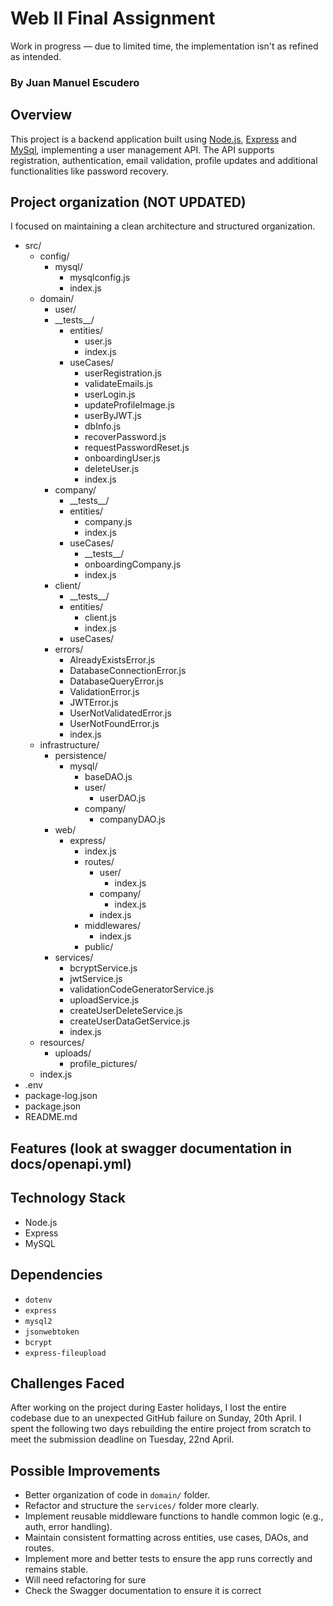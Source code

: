 # Web II Final Assignment

Work in progress — due to limited time, the implementation isn't as refined as intended.

### By Juan Manuel Escudero

## Overview

This project is a backend application built using [Node.js](https://nodejs.org/en), [Express](https://expressjs.com/) and [MySql](https://www.mysql.com/), implementing a user management API. The API supports registration, authentication, email validation, profile updates and additional functionalities like password recovery.

## Project organization (NOT UPDATED)

I focused on maintaining a clean architecture and structured organization.

- src/
  - config/
    - mysql/
      - mysqlconfig.js
      - index.js
  - domain/
    - user/
    - \_\_tests\_\_/
      - entities/
        - user.js
        - index.js
      - useCases/
        - userRegistration.js
        - validateEmails.js
        - userLogin.js
        - updateProfileImage.js
        - userByJWT.js
        - dbInfo.js
        - recoverPassword.js
        - requestPasswordReset.js
        - onboardingUser.js
        - deleteUser.js
        - index.js
    - company/
      - \_\_tests\_\_/
      - entities/
        - company.js
        - index.js
      - useCases/
        - \_\_tests\_\_/
        - onboardingCompany.js
        - index.js
    - client/
      - \_\_tests\_\_/
      - entities/
        - client.js
        - index.js
      - useCases/
    - errors/
      - AlreadyExistsError.js
      - DatabaseConnectionError.js
      - DatabaseQueryError.js
      - ValidationError.js
      - JWTError.js
      - UserNotValidatedError.js
      - UserNotFoundError.js
      - index.js
  - infrastructure/
    - persistence/
      - mysql/
        - baseDAO.js
        - user/
          - userDAO.js
        - company/
          - companyDAO.js
    - web/
      - express/
        - index.js
        - routes/
          - user/
            - index.js
          - company/
            - index.js
          - index.js
        - middlewares/
          - index.js
        - public/
    - services/
      - bcryptService.js
      - jwtService.js
      - validationCodeGeneratorService.js
      - uploadService.js
      - createUserDeleteService.js
      - createUserDataGetService.js
      - index.js
  - resources/
    - uploads/
      - profile_pictures/
  - index.js
- .env
- package-log.json
- package.json
- README.md

## Features (look at swagger documentation in docs/openapi.yml)

## Technology Stack

- Node.js
- Express
- MySQL

## Dependencies

- `dotenv`
- `express`
- `mysql2`
- `jsonwebtoken`
- `bcrypt`
- `express-fileupload`

## Challenges Faced

After working on the project during Easter holidays, I lost the entire codebase due to an unexpected GitHub failure on Sunday, 20th April. I spent the following two days rebuilding the entire project from scratch to meet the submission deadline on Tuesday, 22nd April.

## Possible Improvements

- Better organization of code in `domain/` folder.
- Refactor and structure the `services/` folder more clearly.
- Implement reusable middleware functions to handle common logic (e.g., auth, error handling).
- Maintain consistent formatting across entities, use cases, DAOs, and routes.
- Implement more and better tests to ensure the app runs correctly and remains stable.
- Will need refactoring for sure
- Check the Swagger documentation to ensure it is correct
